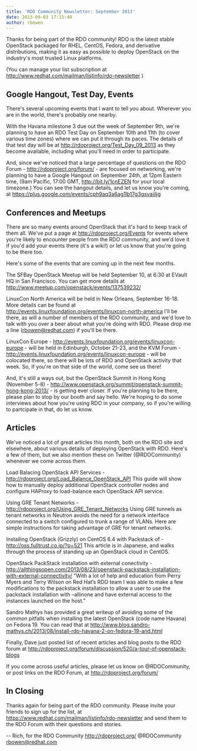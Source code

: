 ```yaml
---
title: 'RDO Community Newsletter: September 2013'
date: 2013-09-03 17:15:49
author: rbowen
---
```


Thanks for being part of the RDO community! RDO is the latest stable
OpenStack packaged for RHEL, CentOS, Fedora, and derivative
distributions, making it as easy as possible to deploy OpenStack on
the industry's most trusted Linux platforms.

(You can manage your list subscription at
http://www.redhat.com/mailman/listinfo/rdo-newsletter )

Google Hangout, Test Day, Events
--------------------------------

There's several upcoming events that I want to tell you about.
Wherever you are in the world, there's probably one nearby.

With the Havana milestone 3 due out the week of September 9th, we're
planning to have an RDO Test Day on September 10th and 11th (to cover
various time zones) where we can put it through its paces. The
details of that test day will be at
http://rdoproject.org/Test_Day_09_2013 as they become
available, including what you'll need in order to participate.

And, since we've noticed that a large percentage of questions on the
RDO Forum - http://rdoproject.org/forum/ - are focused on
networking, we're planning to have a Google Hangout on September
24th, at 12pm Eastern time, (9am Pacific, 17:00 GMT,
http://bit.ly/1cnEZEN for your local timezone.) You can see the
hangout details, and let us know you're coming, at
https://plus.google.com/events/cph9aq3a6ag1lb17g3gsvaiiljg

Conferences and Meetups
-----------------------

There are so many events around OpenStack that it's hard to keep
track of them all. We've put a page at
http://rdoproject.org/Events for events where you're likely to
encounter people from the RDO community, and we'd love it if you'd
add your events there (it's a wiki!) or let us know that you're going
to be there too.

Here's some of the events that are coming up in the next few months.

The SFBay OpenStack Meetup will be held September 10, at 6:30 at
EVault HQ in San Francisco. You can get more details at http://www.meetup.com/openstack/events/137539232/

LinuxCon North America will be held in New Orleans, September 16-18.
More details can be found at
http://events.linuxfoundation.org/events/linuxcon-north-america I'll
be there, as will a number of members of the RDO community, and we'd
love to talk with you over a beer about what you're doing with RDO.
Please drop me a line (rbowen@redhat.com) if you'll be there.

LinuxCon Europe -
http://events.linuxfoundation.org/events/linuxcon-europe - will be
held in Edinburgh, October 21-23, and the KVM Forum -
http://events.linuxfoundation.org/events/linuxcon-europe - will be
colocated there, so there will be lots of RDO and OpenStack activity
that week. So, if you're on that side of the world, come see us
there!

And, it's still a ways out, but the OpenStack Summit in Hong Kong
(November 5-8) -
http://www.openstack.org/summit/openstack-summit-hong-kong-2013/ - is
getting ever closer. If you're planning to be there, please plan to
stop by our booth and say hello. We're hoping to do some interviews
about how you're using RDO in your company, so if you're willing to
partcipate in that, do let us know.

Articles
--------

We've noticed a lot of great articles this month, both on the RDO
site and elsewhere, about various details of deploying OpenStack with
RDO. Here's a few of them, but we also mention these on Twitter
(@RDOCommunity) whenever we come across them.

Load Balacing OpenStack API Services -
http://rdoproject.org/Load_Balance_OpenStack_API This guide
will show how to manually deploy additional OpenStack controller
nodes and configure HAProxy to load-balance each OpenStack API
service.

Using GRE Tenant Networks -
http://rdoproject.org/Using_GRE_Tenant_Networks Using GRE
tunnels as tenant networks in Neutron avoids the need for a network
interface connected to a switch configured to trunk a range of VLANs.
Here are simple instructions for taking advantage of GRE for tenant
networks.

Installing OpenStack (Grizzly) on CentOS 6.4 with Packstack of -
http://oss.fulltrust.co.jp/?p=521 This article is in Japanese, and
walks through the process of standing up an OpenStack cloud in
CentOS.

OpenStack PackStack installation with external conectivity -
http://allthingsopen.com/2013/08/23/openstack-packstack-installation-with-external-connectivity/
"With a lot of help and education from
Perry Myers and Terry Wilson on Red Hat’s RDO team I was able to
make a few modifications to the packstack installation to allow a
user to use the packstack installation with –allinone and have
external access to the instances launched on the host."

Sandro Mathys has provided a great writeup of avoiding some of the
common pitfalls when installing the latest OpenStack (code name
Havana) on Fedora 19. You can read that at
http://www.blog.sandro-mathys.ch/2013/08/install-rdo-havana-2-on-fedora-19-and.html

Finally, Dave just posted list of recent articles and blog posts to the RDO forum at
http://rdoproject.org/forum/discussion/520/a-tour-of-openstack-blogs

If you come across useful articles, please let us know on
@RDOCommunity, or post links on the RDO Forum, at
http://rdoproject.org/forum/

In Closing
----------

Thanks again for being part of the RDO community. Please invite your
friends to sign up for the list, at
https://www.redhat.com/mailman/listinfo/rdo-newsletter and send them
to the RDO Forum with their questions and stories.

  -- 
  Rich, for the RDO Community
  http://rdoproject.org/
  @RDOCommunity
  rbowen@redhat.com

